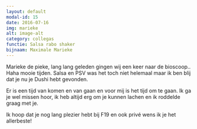 ```yaml
---
layout: default
modal-id: 15
date: 2016-07-16
img: marieke
alt: image-alt
category: collegas
functie: Salsa rabo shaker
bijnaam: Maximale Marieke
---
```


Marieke de pieke, lang lang geleden gingen wij een keer naar de bioscoop.. Haha mooie tijden.
Salsa en PSV was het toch niet helemaal maar ik ben blij dat je nu je Dushi hebt gevonden.  

Er is een tijd van komen en van gaan en voor mij is het tijd om te gaan.
Ik ga je wel missen hoor, ik heb altijd erg om je kunnen lachen en ik roddelde graag met je.  

Ik hoop dat je nog lang plezier hebt bij F19 en ook privé wens ik je het allerbeste!


